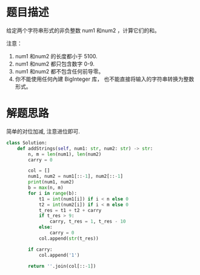 # 题目描述

给定两个字符串形式的非负整数 num1 和num2 ，计算它们的和。

注意：

1. num1 和num2 的长度都小于 5100.
2. num1 和num2 都只包含数字 0-9.
3. num1 和num2 都不包含任何前导零。
4. 你不能使用任何內建 BigInteger 库， 也不能直接将输入的字符串转换为整数形式。

# 解题思路

简单的对位加减, 注意进位即可.

```python
class Solution:
    def addStrings(self, num1: str, num2: str) -> str:
        n, m = len(num1), len(num2)
        carry = 0

        col = []
        num1, num2 = num1[::-1], num2[::-1]
        print(num1, num2)
        b = max(n, m)
        for i in range(b):
            t1 = int(num1[i]) if i < n else 0
            t2 = int(num2[i]) if i < m else 0
            t_res = t1 + t2 + carry
            if t_res > 9:
                carry, t_res = 1, t_res - 10
            else:
                carry = 0
            col.append(str(t_res))

        if carry:
            col.append('1')

        return ''.join(col[::-1])

```
